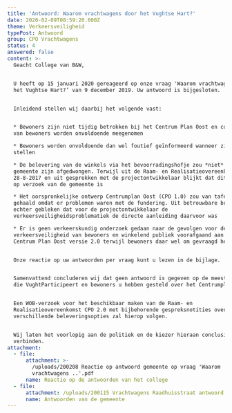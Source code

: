 ```yaml
---
title: 'Antwoord: Waarom vrachtwagens door het Vughtse Hart?'
date: 2020-02-09T08:59:20.600Z
theme: Verkeersveiligheid
typePost: Antwoord
group: CPO Vrachtwagens
status: 4
answered: false
content: >-
  Geacht College van B&W,


  U heeft op 15 januari 2020 gereageerd op onze vraag 'Waarom vrachtwagens door
  het Vughtse Hart?’ van 9 december 2019. Uw antwoord is bijgesloten.


  Inleidend stellen wij daarbij het volgende vast:


  * Bewoners zijn niet tijdig betrokken bij het Centrum Plan Oost en commentaren
  van bewoners worden onvoldoende meegenomen

  * Bewoners worden onvoldoende dan wel foutief geïnformeerd wanneer zij vragen
  stellen

  * De belevering van de winkels via het bevoorradingshofje zou *niet* door de
  gemeente zijn afgedwongen. Terwijl uit de Raam- en Realisatieovereenkomst van
  28-8-2017 en uit gesprekken met de projectontwikkelaar blijkt dat dit *wel*het
  op verzoek van de gemeente is

  * Het oorspronkelijke ontwerp Centrumplan Oost (CPO 1.0) zou van tafel zijn
  gehaald omdat er problemen waren met de fundering. Uit betrouwbare bron is
  echter gebleken dat voor de projectontwikkelaar de
  verkeersveiligheidsproblematiek de directe aanleiding daarvoor was

  * Er is geen verkeerskundig onderzoek gedaan naar de gevolgen voor de
  verkeersveiligheid van bewoners en winkelend publiek voorafgaand aan het
  Centrum Plan Oost versie 2.0 terwijl bewoners daar wel om gevraagd hebben.


  Onze reactie op uw antwoorden per vraag kunt u lezen in de bijlage.


  Samenvattend concluderen wij dat geen antwoord is gegeven op de meeste vragen
  die VughtParticipeert en bewoners u hebben gesteld over het Centrumplan Oost.


  Een WOB-verzoek voor het beschikbaar maken van de Raam- en
  Realisatieovereenkomst CPO 2.0 met bijbehorende gespreksnotities over de
  verschillende beleveringsopties zal hierop volgen.


  Wij laten het voorlopig aan de politiek en de kiezer hieraan conclusies te
  verbinden.
attachment:
  - file:
      attachment: >-
        /uploads/200208 Reactie op antwoord gemeente op vraag 'Waarom
        vrachtwagens ..'.pdf
      name: Reactie op de antwoorden van het college
  - file:
      attachment: /uploads/200115 Vrachtwagens Raadhuisstraat antwoord gemeente.pdf
      name: Antwoorden van de gemeente
---
```


